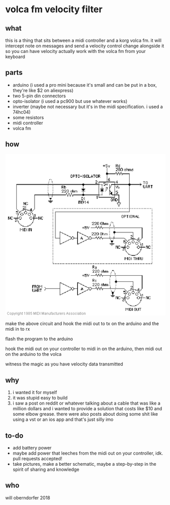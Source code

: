# volca fm velocity filter

## what

this is a thing that sits between a midi controller and a korg volca fm. it will intercept note on messages and send a velocity control change alongside it so you can have velocity actually work with the volca fm from your keyboard

## parts

- arduino (i used a pro mini because it's small and can be put in a box, they're like $2 on aliexpress)
- two 5-pin din connectors
- opto-isolator (i used a pc900 but use whatever works)
- inverter (maybe not necessary but it's in the midi specification. i used a 74hc04)
- some resistors
- midi controller
- volca fm

## how

![midi circuit](midihw.gif)

make the above circuit and hook the midi out to tx on the arduino and the midi in to rx

flash the program to the arduino

hook the midi out on your controller to midi in on the arduino, then midi out on the arduino to the volca

witness the magic as you have velocity data transmitted

## why

1. i wanted it for myself
2. it was stupid easy to build
3. i saw a post on reddit or whatever talking about a cable that was like a million dollars and i wanted to provide a solution that costs like $10 and some elbow grease. there were also posts about doing some shit like using a vst or an ios app and that's just silly imo

## to-do
- add battery power
- maybe add power that leeches from the midi out on your controller, idk. pull requests accepted!
- take pictures, make a better schematic, maybe a step-by-step in the spirit of sharing and knowledge

## who
will oberndorfer 2018